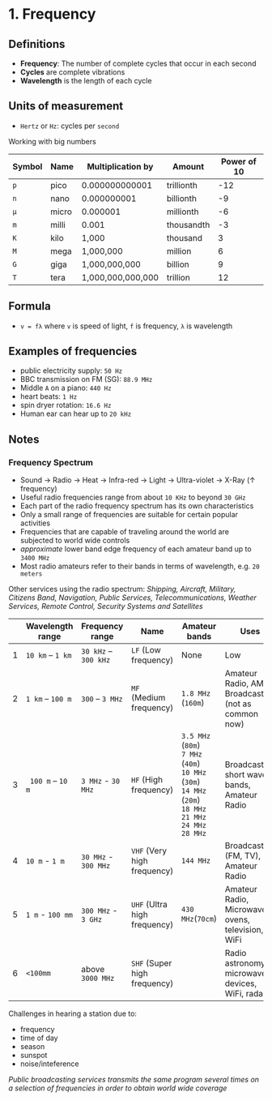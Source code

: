 # 1. Frequency

## Definitions

- **Frequency**: The number of complete cycles that occur in each second
- **Cycles** are complete vibrations
- **Wavelength** is the length of each cycle

## Units of measurement

- `Hertz` or `Hz`: cycles per `second`

Working with big numbers

| Symbol  | Name | Multiplication by | Amount | Power of 10 |
| --- | --- | --- |--- |---
| `p`  | pico | 0.000000000001  | trillionth | -12
| `n`  | nano | 0.000000001  | billionth | -9
| `µ`  | micro | 0.000001  | millionth | -6
| `m`  | milli | 0.001  | thousandth | -3
| `K`  | kilo | 1,000  | thousand | 3
| `M`  | mega | 1,000,000  | million | 6
| `G`  | giga | 1,000,000,000  | billion | 9
| `T`  | tera | 1,000,000,000,000  | trillion | 12

## Formula

- `v = fλ` where `v` is speed of light, `f` is frequency, `λ` is wavelength

## Examples of frequencies

- public electricity supply: `50 Hz`
- BBC transmission on FM (SG): `88.9 MHz`
- Middle `A` on a piano: `440 Hz`
- heart beats: `1 Hz`
- spin dryer rotation: `16.6 Hz`
- Human ear can hear up to `20 kHz`

## Notes

### Frequency Spectrum

- Sound → Radio → Heat → Infra-red → Light → Ultra-violet → X-Ray (↑ frequency)
- Useful radio frequencies range from about `10 KHz` to beyond `30 GHz`
- Each part of the radio frequency spectrum has its own characteristics
- Only a small range of frequencies are suitable for certain popular activities
- Frequencies that are capable of traveling around the world are subjected to world wide controls
- *approximate* lower band edge frequency of each amateur band up to `3400 MHz`
- Most radio amateurs refer to their bands in terms of wavelength, e.g. `20 meters`

Other services using the radio spectrum: *Shipping, Aircraft, Military, Citizens Band, Navigation, Public Services, Telecommunications, Weather Services, Remote Control, Security Systems and Satellites*

| | Wavelength range | Frequency range  | Name | Amateur bands | Uses
| --- | --- | --- | --- | --- | ---
| 1 | `10 km` – `1 km`| `30 kHz` – `300 kHz`  | `LF` (Low frequency)  | None | Low
| 2 | `1 km` – `100 m`| `300` – `3 MHz`  | `MF` (Medium frequency)  | `1.8 MHz` (`160m`) | Amateur Radio, AM Broadcasting (not as common now)
| 3 |` 100 m` – `10 m`| `3 MHz` - `30 MHz` | `HF` (High frequency)  | `3.5 MHz` (`80m`) <br> `7 MHz` (`40m`) <br> `10 MHz` (`30m`) <br> `14 MHz` (`20m`) <br> `18 MHz` <br> `21 MHz` <br> `24 MHz` <br> `28 MHz` | Broadcast short wave bands, Amateur Radio
| 4 | `10 m` - `1 m`| `30 MHz` - `300 MHz` | `VHF` (Very high frequency)  | `144 MHz `  | Broadcast (FM, TV), Amateur Radio
| 5 |`1 m` - `100 mm` | `300 MHz` - `3 GHz` | `UHF` (Ultra high frequency)  | `430 MHz`(`70cm`)| Amateur Radio, Microwave ovens, television, WiFi
| 6 | `<100mm` | above `3000 MHz` | `SHF` (Super high frequency)  |  | Radio astronomy, microwave devices, WiFi, radar |

Challenges in hearing a station due to:

- frequency
- time of day
- season
- sunspot
- noise/inteference

*Public broadcasting services transmits the same program several times on a selection of frequencies in order to obtain world wide coverage*

